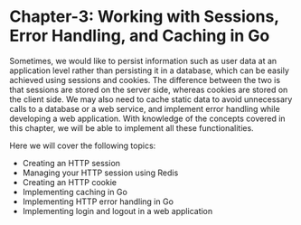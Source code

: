 # Chapter-3: Working with Sessions, Error Handling, and Caching in Go
Sometimes, we would like to persist information such as user data at an application level rather than persisting it in a database, which can be easily achieved using sessions and cookies. The difference between the two is that sessions are stored on the server side, whereas cookies are stored on the client side. We may also need to cache static data to avoid unnecessary calls to a database or a web service, and implement error handling while developing a web application. With knowledge of the concepts covered in this chapter, we will be able to implement all these functionalities.

Here we will cover the following topics:
- Creating an HTTP session
- Managing your HTTP session using Redis
- Creating an HTTP cookie
- Implementing caching in Go
- Implementing HTTP error handling in Go
- Implementing login and logout in a web application